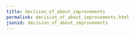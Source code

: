 ```yaml
---
title: decision_of_about_improvements
permalink: decision_of_about_improvements.html
jsonid: decision_of_about_improvements
---
```

